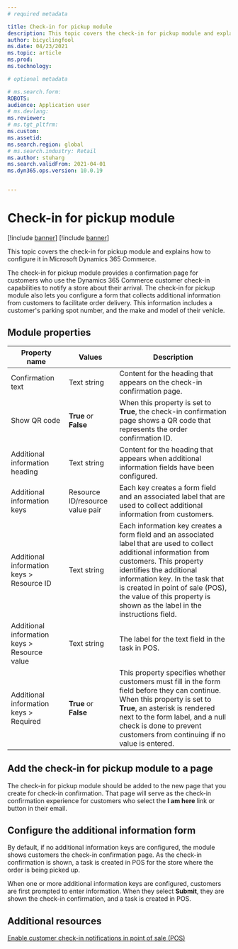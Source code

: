 ```yaml
---
# required metadata

title: Check-in for pickup module
description: This topic covers the check-in for pickup module and explains how to configure it in Microsoft Dynamics 365 Commerce.
author: bicyclingfool
ms.date: 04/23/2021
ms.topic: article
ms.prod: 
ms.technology: 

# optional metadata

# ms.search.form: 
ROBOTS: 
audience: Application user
# ms.devlang: 
ms.reviewer:
# ms.tgt_pltfrm: 
ms.custom: 
ms.assetid: 
ms.search.region: global
# ms.search.industry: Retail
ms.author: stuharg
ms.search.validFrom: 2021-04-01
ms.dyn365.ops.version: 10.0.19


---
```


# Check-in for pickup module

[!include [banner](includes/banner.md)]
[!include [banner](includes/preview-banner.md)]

This topic covers the check-in for pickup module and explains how to configure it in Microsoft Dynamics 365 Commerce.

The check-in for pickup module provides a confirmation page for customers who use the Dynamics 365 Commerce customer check-in capabilities to notify a store about their arrival. The check-in for pickup module also lets you configure a form that collects additional information from customers to facilitate order delivery. This information includes a customer's parking spot number, and the make and model of their vehicle. 

## Module properties

| Property name | Values | Description |
|---------------|--------|-------------|
| Confirmation text | Text string | Content for the heading that appears on the check-in confirmation page. |
| Show QR code | **True** or **False** | When this property is set to **True**, the check-in confirmation page shows a QR code that represents the order confirmation ID. |
| Additional information heading | Text string | Content for the heading that appears when additional information fields have been configured. |
| Additional information keys | Resource ID/resource value pair | Each key creates a form field and an associated label that are used to collect additional information from customers. |
| Additional information keys \> Resource ID | Text string | Each information key creates a form field and an associated label that are used to collect additional information from customers. This property identifies the additional information key. In the task that is created in point of sale (POS), the value of this property is shown as the label in the instructions field. |
| Additional information keys \> Resource value | Text string | The label for the text field in the task in POS. |
| Additional information keys \> Required | **True** or **False** | This property specifies whether customers must fill in the form field before they can continue. When this property is set to **True**, an asterisk is rendered next to the form label, and a null check is done to prevent customers from continuing if no value is entered. |

## Add the check-in for pickup module to a page

The check-in for pickup module should be added to the new page that you create for check-in confirmation. That page will serve as the check-in confirmation experience for customers who select the **I am here** link or button in their email. 

## Configure the additional information form

By default, if no additional information keys are configured, the module shows customers the check-in confirmation page. As the check-in confirmation is shown, a task is created in POS for the store where the order is being picked up.

When one or more additional information keys are configured, customers are first prompted to enter information. When they select **Submit**, they are shown the check-in confirmation, and a task is created in POS. 

## Additional resources

[Enable customer check-in notifications in point of sale (POS)](enable-customer-check-in.md)
